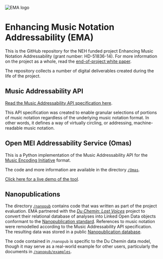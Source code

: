 ![EMA logo](http://mith.umd.edu/wp-content/uploads/2014/07/header_ema.png) 
# Enhancing Music Notation Addressability (EMA)

This is the GitHub repository for the NEH funded project Enhancing Music Notation Addressability (grant number: HD-51836-14). For more information on the project as a whole, read the [end-of-project white paper](https://securegrants.neh.gov/publicquery/Download.aspx?data=EbwGdSyLkD7zoB3W75cvd%2bXST%2bWypC%2blXFsHQXsXqfJI0drM3OQ%2b3faX2S%2ftHGB3jk8Em52HNbzrN1QYxpAied7tKmRpDL38HbpRGCl421aDODOzEOuNKCNN6eshRCiemwrjR%2fVlC%2bTRfuoCkm3v7w%3d%3d).

The repository collects a number of digital deliverables created during the life of the project.

## Music Addressability API

[Read the Music Addressability API specification here](https://github.com/umd-mith/ema/blob/master/docs/api.md).

This API specification was created to enable granular selections of portions of music notation regardless of the underlying music notation format. In other words, it defines a way of virtually circling, or addressing, machine-readable music notation.

## Open MEI Addressability Service (Omas)

This is a Python implementation of the Music Addressability API for the [Music Encoding Initiative](http://music-encoding.org/) format.

The code and more information are available in the directory [`/Omas`](https://github.com/umd-mith/ema/tree/master/Omas).

[Click here for a live demo of the tool](http://mith.us/ema/omas/).

## Nanopublications

The directory [`/nanopub`](https://github.com/umd-mith/ema/tree/master/nanopub) contains code that was written as part of the project evaluation. EMA partnered with the [*Du Chemin: Lost Voices*](http://digitalduchemin.org) project to convert their relational database of analyses into Linked Open Data objects conformant to the [Nanopublication standard](http://nanopub.org/). References to music notation were remodelled according to the Music Addressability API specification. The resulting data was stored in a public [Nanopublication database](http://digitalduchemin.org/notation/nanopub-server/).

The code contained in `/nanopub` is specific to the Du Chemin data model, though it may serve as a real-world example for other users, particularly the documents in [`/nanopub/examples`](https://github.com/umd-mith/ema/tree/master/nanopub/examples).
